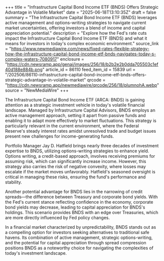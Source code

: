+++
title = "Infrastructure Capital Bond Income ETF (BNDS) Offers Strategic Advantage in Volatile Market"
date = "2025-06-18T13:10:35Z"
draft = false
summary = "The Infrastructure Capital Bond Income ETF (BNDS) leverages active management and options-writing strategies to navigate current market uncertainties, offering investors a blend of income and capital appreciation potential."
description = "Explore how the Fed's rate cuts impact the Infrastructure Capital Bond Income ETF (BNDS) and what it means for investors in today's complex economic environment."
source_link = "https://www.newmediawire.com/news/fixed-rates-flexible-strategy-how-the-infrastructure-capital-bond-income-etf-bnds-navigates-today-s-complex-waters-7080917"
enclosure = "https://cdn.newsramp.app/genai/images/256/18/b2b2e2b0dda705503c1ef40d188e884b.png"
article_id = 86110
feed_item_id = 15839
url = "/202506/86110-infrastructure-capital-bond-income-etf-bnds-offers-strategic-advantage-in-volatile-market"
qrcode = "https://cdn.newsramp.app/newmediawire/qrcode/256/18/plumnohA.webp"
source = "NewMediaWire"
+++

<p>The Infrastructure Capital Bond Income ETF (ARCA: BNDS) is gaining attention as a strategic investment vehicle in today's volatile financial landscape. Managed by Infrastructure Capital Advisors, BNDS employs an active management approach, setting it apart from passive funds and enabling it to adapt more effectively to market fluctuations. This strategy is particularly relevant in the current environment, where the Federal Reserve's steady interest rates amidst unresolved trade and budget issues present new challenges for income-generating funds.</p><p>Portfolio Manager Jay D. Hatfield brings nearly three decades of investment expertise to BNDS, utilizing options-writing strategies to enhance yield. Options writing, a credit-based approach, involves receiving premiums for assuming risk, which can significantly increase income. However, this strategy also carries the risk of negative convexity, where losses may escalate if the market moves unfavorably. Hatfield's seasoned oversight is critical in managing these risks, ensuring the fund's performance and stability.</p><p>Another potential advantage for BNDS lies in the narrowing of credit spreads—the difference between Treasury and corporate bond yields. With the Fed's current stance reflecting confidence in the economy, corporate bond yields may decrease, leading to capital appreciation for BNDS's holdings. This scenario provides BNDS with an edge over Treasuries, which are more directly influenced by Fed policy changes.</p><p>In a financial market characterized by unpredictability, BNDS stands out as a compelling option for investors seeking alternatives to traditional safe havens. Its combination of active management, strategic options-writing, and the potential for capital appreciation through spread compression positions BNDS as a noteworthy choice for navigating the complexities of today's investment landscape.</p>